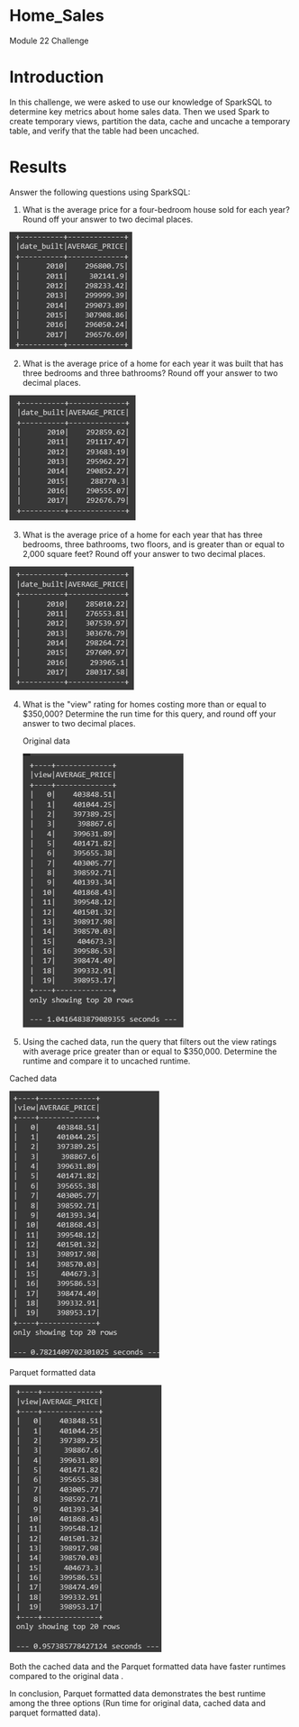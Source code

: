 # Home_Sales
Module 22 Challenge

# Introduction
In this challenge, we were asked to use our knowledge of SparkSQL to determine key metrics about home sales data. Then we used Spark to create temporary views, partition the data, cache and uncache a temporary table, and verify that the table had been uncached.

# Results
Answer the following questions using SparkSQL:

1. What is the average price for a four-bedroom house sold for each year? Round off your answer to two decimal places.


![Alt text](image.png)

2. What is the average price of a home for each year it was built that has three bedrooms and three bathrooms? Round off your answer to two decimal places.


![Alt text](image-1.png)

3. What is the average price of a home for each year that has three bedrooms, three bathrooms, two floors, and is greater than or equal to 2,000 square feet? Round off your answer to two decimal places.


![Alt text](image-2.png)

4. What is the "view" rating for homes costing more than or equal to $350,000? Determine the run time for this query, and round off your answer to two decimal places.

    Original data


    ![Alt text](image-3.png)

5. Using the cached data, run the query that filters out the view ratings with average price greater than or equal to $350,000. Determine the runtime and compare it to uncached runtime.

  Cached data


   ![Alt text](image-4.png)



   Parquet formatted data

   
   ![Alt text](image-5.png)

Both the cached data and the Parquet formatted data have faster runtimes compared to the original data .

In conclusion, Parquet formatted data demonstrates the best runtime among the three options (Run time for original data, cached data and parquet formatted data).